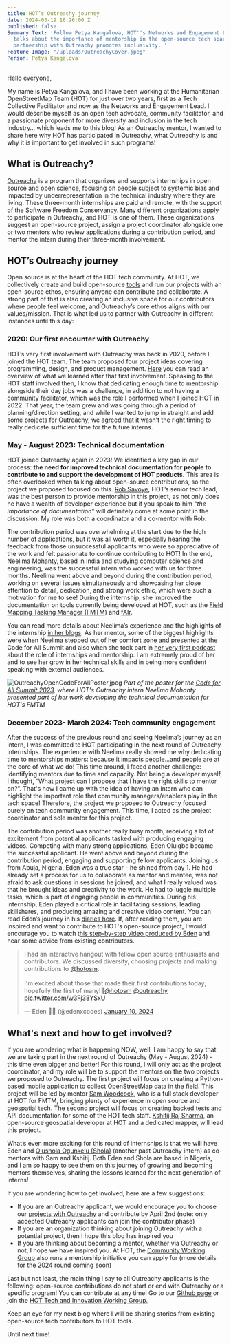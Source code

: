 ```yaml
---
title: HOT’s Outreachy journey
date: 2024-03-19 16:26:00 Z
published: false
Summary Text: 'Follow Petya Kangalova, HOT''s Networks and Engagement Lead, as she
  talks about the importance of mentorship in the open-source tech space and how our
  partnership with Outreachy promotes inclusivity. '
Feature Image: "/uploads/OutreachyCover.jpeg"
Person: Petya Kangalova
---
```


Hello everyone,

My name is Petya Kangalova, and I have been working at the Humanitarian OpenStreetMap Team (HOT) for just over two years, first as a Tech Collective Facilitator and now as the Networks and Engagement Lead. I would describe myself as an open tech advocate, community facilitator, and a passionate proponent for more diversity and inclusion in the tech industry… which leads me to this blog! As an Outreachy mentor, I wanted to share here why HOT has participated in Outreachy, what Outreachy is and why it is important to get involved in such programs!

## What is Outreachy?

[Outreachy](https://www.outreachy.org/) is a program that organizes and supports internships in open source and open science, focusing on people subject to systemic bias and impacted by underrepresentation in the technical industry where they are living. These three-month internships are paid and remote, with the support of the Software Freedom Conservancy. Many different organizations apply to participate in Outreachy, and HOT is one of them. These organizations suggest an open-source project, assign a project coordinator alongside one or two mentors who review applications during a contribution period, and mentor the intern during their three-month involvement.

## HOT’s Outreachy journey

Open source is at the heart of the HOT tech community. At HOT, we collectively create and build open-source [tools](https://www.hotosm.org/tools-and-data) and run our projects with an open-source ethos, ensuring anyone can contribute and collaborate. A strong part of that is also creating an inclusive space for our contributors where people feel welcome, and Outreachy’s core ethos aligns with our values/mission. That is what led us to partner with Outreachy in different instances until this day:

### 2020: Our first encounter with Outreachy
 
HOT’s very first involvement with Outreachy was back in 2020, before I joined the HOT team. The team proposed four project ideas covering programming, design, and product management. [Here](https://www.hotosm.org/updates/join-us-this-summer-for-gsoc-and-outreachy-internships/) you can read an overview of what we learned after that first involvement. Speaking to the HOT staff involved then, I know that dedicating enough time to mentorship alongside their day jobs was a challenge, in addition to not having a community facilitator, which was the role I performed when I joined HOT in 2022. That year, the team grew and was going through a period of planning/direction setting, and while I wanted to jump in straight and add some projects for Outreachy, we agreed that it wasn't the right timing to really dedicate sufficient time for the future interns.  

### May - August 2023: Technical documentation
 
HOT joined Outreachy again in 2023! We identified a key gap in our process: **the need for improved technical documentation for people to contribute to and support the development of HOT products.** This area is often overlooked when talking about open-source contributions, so the project we proposed focused on this. [Rob Savoye](https://www.hotosm.org/people/rob-savoye/), HOT’s senior tech lead, was the best person to provide mentorship in this project, as not only does he have a wealth of developer experience but if you speak to him *“the importance of documentation”* will definitely come at some point in the discussion. My role was both a coordinator and a co-mentor with Rob. 

The contribution period was overwhelming at the start due to the high number of applications, but it was all worth it, especially hearing the feedback from those unsuccessful applicants who were so appreciative of the work and felt passionate to continue contributing to HOT! In the end, Neelima Mohanty, based in India and studying computer science and engineering, was the successful intern who worked with us for three months. Neelima went above and beyond during the contribution period, working on several issues simultaneously and showcasing her close attention to detail, dedication, and strong work ethic, which were such a motivation for me to see! During the internship, she improved the documentation on tools currently being developed at HOT, such as the [Field Mapping Tasking Manager (FMTM)](https://www.hotosm.org/updates/field-mapping-tasking-manager-fmtm/) and [fAIr](https://www.hotosm.org/updates/fAIr_2024/). 

You can read more details about Neelima’s experience and the highlights of the internship [in her blogs](https://www.openstreetmap.org/user/Neelima%20Mohanty/diary). As her mentor, some of the biggest highlights were when Neelima stepped out of her comfort zone and presented at the Code for All Summit and also when she took part in [her very first podcast](https://thegeomob.com/podcast/episode-218) about the role of internships and mentorship. I am extremely proud of her and to see her grow in her technical skills and in being more confident speaking with external audiences.

![OutreachyOpenCodeForAllPoster.jpeg](/uploads/OutreachyOpenCodeForAllPoster.jpeg)
*Part of the poster for the [Code for All Summit 2023](http://codeforall.org/summit-2023/), where HOT's Outreachy intern Neelima Mohanty presented part of her work developing the technical documentation for HOT's FMTM*

### December 2023- March 2024: Tech community engagement

After the success of the previous round and seeing Neelima’s journey as an intern, I was committed to HOT participating in the next round of Outreachy internships. The experience with Neelima really showed me why dedicating time to mentorships matters:  because it impacts people...and people are at the core of what we do! This time around, I faced another challenge: identifying mentors due to time and capacity. Not being a developer myself, I thought, “What project can I propose that I have the right skills to mentor on?”. That's how I came up with the idea of having an intern who can highlight the important role that community managers/enablers play in the tech space! Therefore, the project we proposed to Outreachy focused purely on tech community engagement. This time, I acted as the project coordinator and sole mentor for this project.

The contribution period was another really busy month, receiving a lot of excitement from potential applicants tasked with producing engaging videos. Competing with many strong applications, Eden Oluigbo became the successful applicant. He went above and beyond during the contribution period, engaging and supporting fellow applicants. Joining us from Abuja, Nigeria, Eden was a true star - he shined from day 1. He had already set a process for us to collaborate as mentor and mentee, was not afraid to ask questions in sessions he joined, and what I really valued was that he brought ideas and creativity to the work. He had to juggle multiple tasks, which is part of engaging people in communities. During his internship, Eden played a critical role in facilitating sessions, leading skillshares, and producing amazing and creative video content. You can read Eden’s journey in his [diaries here](https://www.openstreetmap.org/user/Eden%20Oluigbo/diary). If, after reading them, you are inspired and want to contribute to HOT's open-source project, I would encourage you to watch t[his step-by-step video produced by Eden](https://youtu.be/kibi_YJ6qXo) and hear some advice from existing contributors.

<blockquote class="twitter-tweet"><p lang="en" dir="ltr">I had an interactive hangout with fellow open source enthusiasts and contributors. We discussed diversity, choosing projects and making contributions to <a href="https://twitter.com/hotosm?ref_src=twsrc%5Etfw">@hotosm</a>. <br><br>I&#39;m excited about those that made their first contributions today; hopefully the first of many!🌻<a href="https://twitter.com/hotosm?ref_src=twsrc%5Etfw">@hotosm</a> <a href="https://twitter.com/outreachy?ref_src=twsrc%5Etfw">@outreachy</a> <a href="https://t.co/w3Fj38YSxU">pic.twitter.com/w3Fj38YSxU</a></p>&mdash; Eden 🌱🦕 (@edenxcodes) <a href="https://twitter.com/edenxcodes/status/1745161954379849764?ref_src=twsrc%5Etfw">January 10, 2024</a></blockquote> <script async src="https://platform.twitter.com/widgets.js" charset="utf-8"></script>

## What's next and how to get involved?

If you are wondering what is happening NOW, well, I am happy to say that we are taking part in the next round of Outreachy (May - August 2024) - this time even bigger and better! For this round, I will only act as the project coordinator, and my role will be to support the mentors on the two projects we proposed to Outreachy. The first project will focus on creating a Python-based mobile application to collect OpenStreetMap data in the field. This project will be led by mentor [Sam Woodcock](https://www.openstreetmap.org/user/spwoodcock/diary), who is a full stack developer at HOT for FMTM, bringing plenty of experience in open source and geospatial tech. The second project will focus on creating backed tests and API documentation for some of the HOT tech staff. [Kshitij Raj Sharma](https://www.hotosm.org/people/kshitij-sharma/), an open-source geospatial developer at HOT and a dedicated mapper, will lead this project. 

What’s even more exciting for this round of internships is that we will have Eden and [Olushola Ogunkelu (Shola)](https://www.linkedin.com/in/olushola-ogunkelu/?originalSubdomain=ng) (another past Outreachy intern) as co-mentors with Sam and Kshitij. Both Eden and Shola are based in Nigeria, and  I am so happy to see them on this journey of growing and becoming mentors themselves, sharing the lessons learned for the next generation of interns!

If you are wondering how to get involved, here are a few suggestions:

* If you are an Outreachy applicant, we would encourage you to choose our [projects with Outreachy](https://www.outreachy.org/apply/project-selection/#humanitarian-openstreetmap-team) and contribute by April 2nd (note: only accepted Outreachy applicants can join the contributor phase)
* If you are an organization thinking about joining Outreachy with a potential project, then I hope this blog has inspired you 
* If you are thinking about becoming a mentor, whether via Outreachy or not, I hope we have inspired you. At HOT, the [Community Working Group](https://wiki.openstreetmap.org/wiki/Humanitarian_OSM_Team/Working_groups/Community) also runs a mentorship initiative you can apply for (more details for the 2024 round coming soon)

Last but not least, the main thing I say to all Outreachy applicants is the following: open-source contributions do not start or end with Outreachy or a specific program! You can contribute at any time! Go to our [Github page](https://github.com/hotosm) or join the [HOT Tech and Innovation Working Group.](https://wiki.openstreetmap.org/wiki/Humanitarian_OSM_Team/Working_groups/TechandInnovation)

Keep an eye for my next blog where I will be sharing stories from existing open-source tech contributors to HOT tools. 

Until next time!
